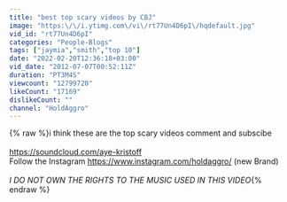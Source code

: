 ```yaml
---
title: "best top scary videos by CBJ"
image: "https:\/\/i.ytimg.com\/vi\/rt77Un4D6pI\/hqdefault.jpg"
vid_id: "rt77Un4D6pI"
categories: "People-Blogs"
tags: ["jaymia","smith","top 10"]
date: "2022-02-20T12:36:18+03:00"
vid_date: "2012-07-07T00:52:11Z"
duration: "PT3M4S"
viewcount: "12799720"
likeCount: "17169"
dislikeCount: ""
channel: "HoldAggro"
---
```

{% raw %}i think these are the top scary videos comment and subscibe<br /><br /><a rel="nofollow" target="blank" href="https://soundcloud.com/aye-kristoff">https://soundcloud.com/aye-kristoff</a><br />Follow the Instagram  <a rel="nofollow" target="blank" href="https://www.instagram.com/holdaggro/">https://www.instagram.com/holdaggro/</a>    (new Brand)<br /><br />*I DO NOT OWN THE RIGHTS TO THE MUSIC USED IN THIS VIDEO*{% endraw %}
